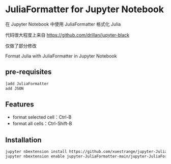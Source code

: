 # JuliaFormatter for Jupyter Notebook

在 Jupyter Notebook 中使用 JuliaFormatter 格式化 Julia

代码很大程度上来自 https://github.com/drillan/jupyter-black 

仅做了部分修改



Format Julia with JuliaFormatter in Jupyter Notebook


## pre-requisites

```julia
]add JuliaFormatter
add JSON
```

## Features

- format selected cell：Ctrl-B
- format all cells：Ctrl-Shift-B


## Installation

```bash
jupyter nbextension install https://github.com/xuestrange/jupyter-JuliaFormatter/archive/main.zip --user
jupyter nbextension enable jupyter-JuliaFormatter-main/jupyter-JuliaFormatter
```
